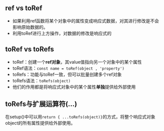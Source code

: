 ## ref vs toRef

 - 如果利用ref函数将某个对象中的属性变成响应式数据，对其进行修改是不会影响原始数据的。
 - 利用toRef进行上方操作，对数据的修改是响应式的

## toRef vs toRefs
- toRef：创建一个**ref对象**，其value值指向另一个对象中的某个属性
- toRef语法：`const name = toRef(object , 'property')`
- toRefs：功能与toRef一致，但可以批量创建多个ref对象
- toRefs语法：`toRefs(object)`
- 他们的作用都是将响应式对象中的某个属性**单独**提供给外部使用

## toRefs与扩展运算符(...)
在setup()中可以用`return { ...toRefs(object)}`的方式，将整个响应式对象object的所有属性提供给外部使用。
